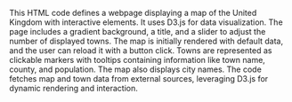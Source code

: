 This HTML code defines a webpage displaying a map of the United Kingdom with interactive elements. It uses D3.js for data visualization. The page includes a gradient background, a title, and a slider to adjust the number of displayed towns. The map is initially rendered with default data, and the user can reload it with a button click. Towns are represented as clickable markers with tooltips containing information like town name, county, and population. The map also displays city names. The code fetches map and town data from external sources, leveraging D3.js for dynamic rendering and interaction.
